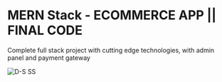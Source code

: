 # MERN Stack - ECOMMERCE APP || FINAL CODE
Complete full stack project with cutting edge technologies, with admin panel and payment gateway

![D-S SS](https://github.com/SamiRasheed/1_Ecommerce-Application-2023/assets/129277243/d62b696f-086d-4d17-b234-cc119f585141)
